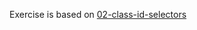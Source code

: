 Exercise is based on [02-class-id-selectors](https://github.com/TheOdinProject/css-exercises/tree/main/foundations/02-class-id-selectors)